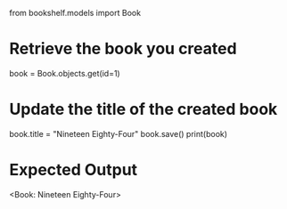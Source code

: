 from bookshelf.models import Book
# Retrieve the book you created
book = Book.objects.get(id=1)
# Update the title of the created book
book.title = "Nineteen Eighty-Four"
book.save()
print(book)
# Expected Output
<Book: Nineteen Eighty-Four>